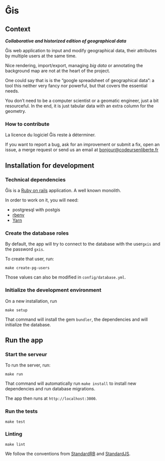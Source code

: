 # Ĝis

## Context

***Collaborative and historized edition of geographical data***

Ĝis web application to input and modify geographical data, their attributes
by multiple users at the same time.

Nice rendering, import/export, managing *big data* or annotating the background map are not at the heart of the project.

One could say that is is the “google spreadsheet of geographical data”:
a tool this neither very fancy nor powerful, but that covers the essential needs.

You don’t need to be a computer scientist or a geomatic engineer, just
a bit resourceful. In the end, it is just tabular data with an extra column for the geometry.

### How to contribute

La licence du logiciel Ĝis reste à déterminer.

If you want to report a bug, ask for an improvement or submit a fix,
open an issue, a merge request or send us an email at
bonjour@codeursenliberte.fr

## Installation for development

### Technical dependencies

Ĝis is a [Ruby on rails](https://rubyonrails.org/) application. A well known monolith.

In order to work on it, you will need:
- postgresql with postgis
- [rbenv](https://github.com/rbenv/rbenv-installer#rbenv-installer--doctor-scripts)
- [Yarn](https://yarnpkg.com/en/docs/install)

### Create the database roles

By default, the app will try to connect to the database with the user`gxis`
and the password `gxis`.

To create that user, run:

    make create-pg-users

Those values can also be modified in `config/database.yml`.

### Initialize the development environment

On a new installation, run

    make setup

That command will install the gem `bundler`, the dependencies and will initialize the database.

## Run the app

### Start the serveur

To run the server, run:

    make run

That command will automatically run `make install` to install new dependencies and run database migrations.

The app then runs at `http://localhost:3000`.

### Run the tests

    make test

### Linting

    make lint

We follow the conventions from [StandardRB](https://github.com/testdouble/standard) and [StandardJS](https://standardjs.com/).
